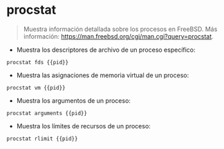# procstat

> Muestra información detallada sobre los procesos en FreeBSD.
> Más información: <https://man.freebsd.org/cgi/man.cgi?query=procstat>.

- Muestra los descriptores de archivo de un proceso específico:

`procstat fds {{pid}}`

- Muestra las asignaciones de memoria virtual de un proceso:

`procstat vm {{pid}}`

- Muestra los argumentos de un proceso:

`procstat arguments {{pid}}`

- Muestra los límites de recursos de un proceso:

`procstat rlimit {{pid}}`

